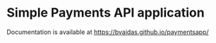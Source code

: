 # Simple Payments API application
Documentation is available at https://bvaidas.github.io/paymentsapp/

